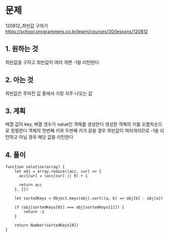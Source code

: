 # 문제

120812\_최빈값 구하기
https://school.programmers.co.kr/learn/courses/30/lessons/120812

## 1. 원하는 것

최빈값을 구하고 최빈값이 여러 개면 -1을 리턴한다

## 2. 아는 것

최빈값은 주어진 값 중에서 가장 자주 나오는 값

## 3. 계획

배열 값이 key, 배열 갯수가 value인 객체를 생성한다
생성한 객체의 키를 오름차순으로 정렬한다
객체의 첫번째 키와 두번째 키가 같을 경우 최빈값이 여러개이므로 -1을 리턴하고
아닐 경우 해당 값을 리턴한다

## 4. 풀이

```
function solution(array) {
    let obj = array.reduce((acc, cur) => {
      acc[cur] = (acc[cur] || 0) + 1

      return acc
    }, {})

    let sortedKeys = Object.keys(obj).sort((a, b) => obj[b] - obj[a])

    if (obj[sortedKeys[0]] === obj[sortedKeys[1]]) {
        return -1
    }

    return Number(sortedKeys[0])
}

```
